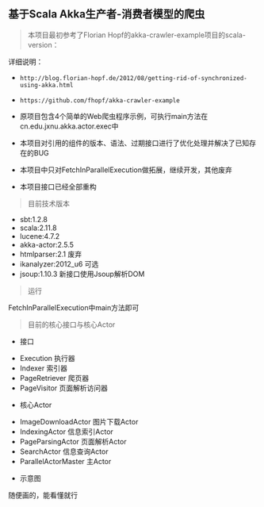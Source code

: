 ## 基于Scala Akka生产者-消费者模型的爬虫
  

> 本项目最初参考了Florian Hopf的akka-crawler-example项目的scala-version：

详细说明：

* ```http://blog.florian-hopf.de/2012/08/getting-rid-of-synchronized-using-akka.html```
* ```https://github.com/fhopf/akka-crawler-example```
* 原项目包含4个简单的Web爬虫程序示例，可执行main方法在cn.edu.jxnu.akka.actor.exec中
        
* 本项目对引用的组件的版本、语法、过期接口进行了优化处理并解决了已知存在的BUG
* 本项目中只对FetchInParallelExecution做拓展，继续开发，其他废弃
* 本项目接口已经全部重构

> 目前技术版本

* sbt:1.2.8
* scala:2.11.8
* lucene:4.7.2
* akka-actor:2.5.5
* htmlparser:2.1 废弃
* ikanalyzer:2012_u6 可选
* jsoup:1.10.3 新接口使用Jsoup解析DOM

> 运行

FetchInParallelExecution中main方法即可

> 目前的核心接口与核心Actor

- 接口

* Execution 执行器
* Indexer 索引器
* PageRetriever 爬页器
* PageVisitor 页面解析访问器

- 核心Actor

* ImageDownloadActor 图片下载Actor
* IndexingActor 信息索引Actor
* PageParsingActor 页面解析Actor
* SearchActor 信息查询Actor
* ParallelActorMaster 主Actor

- 示意图

随便画的，能看懂就行

![]()





